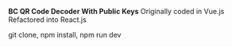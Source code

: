 **BC QR Code Decoder With Public Keys**
Originally coded in Vue.js
Refactored into React.js

git clone, npm install, npm run dev

